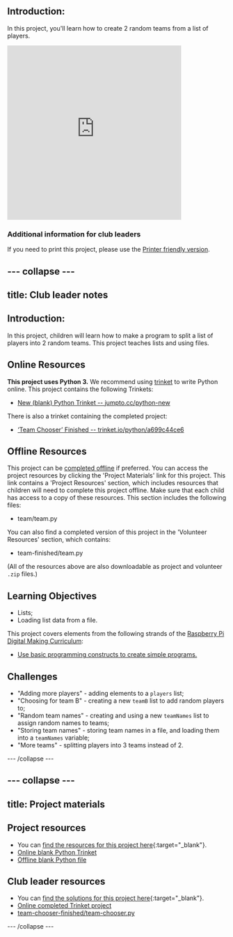 ## Introduction: 
In this project, you'll learn how to create 2 random teams from a list of players.

  <iframe src="https://editor.raspberrypi.org/en/embed/viewer/team-chooser-solution" width="400" height="400" frameborder="0" marginwidth="0" marginheight="0" allowfullscreen>
  </iframe>

### Additional information for club leaders

If you need to print this project, please use the [Printer friendly version](https://projects.raspberrypi.org/en/projects/team-chooser/print).


--- collapse ---
---
title: Club leader notes
---


## Introduction:
In this project, children will learn how to make a program to split a list of players into 2 random teams. This project teaches lists and using files.

## Online Resources

__This project uses Python 3.__ We recommend using [trinket](https://trinket.io/) to write Python online. This project contains the following Trinkets:

+ [New (blank) Python Trinket -- jumpto.cc/python-new](http://jumpto.cc/python-new)

There is also a trinket containing the completed project:

+ [‘Team Chooser’ Finished -- trinket.io/python/a699c44ce6](https://trinket.io/python/a699c44ce6)

## Offline Resources
This project can be [completed offline](https://www.codeclubprojects.org/en-GB/resources/python-working-offline/) if preferred. You can access the project resources by clicking the 'Project Materials' link for this project. This link contains a 'Project Resources' section, which includes resources that children will need to complete this project offline. Make sure that each child has access to a copy of these resources. This section includes the following files:

+ team/team.py

You can also find a completed version of this project in the 'Volunteer Resources' section, which contains:

+ team-finished/team.py

(All of the resources above are also downloadable as project and volunteer `.zip` files.)

## Learning Objectives
+ Lists;
+ Loading list data from a file.

This project covers elements from the following strands of the [Raspberry Pi Digital Making Curriculum](https://rpf.io/curriculum):

+ [Use basic programming constructs to create simple programs.](https://www.raspberrypi.org/curriculum/programming/creator)

## Challenges
+ "Adding more players" - adding elements to a `players` list;
+ "Choosing for team B" - creating a new `teamB` list to add random players to;
+ "Random team names" - creating and using a new `teamNames` list to assign random names to teams;
+ "Storing team names" - storing team names in a file, and loading them into a `teamNames` variable;
+ "More teams" - splitting players into 3 teams instead of 2.

--- /collapse ---


--- collapse ---
---
title: Project materials
---
## Project resources
* You can [find the resources for this project here](https://rpf.io/p/en/team-chooser-go){:target="_blank"}.
* [Online blank Python Trinket](http://jumpto.cc/python-new)
* [Offline blank Python file](resources/new-new.py)

## Club leader resources

* You can [find the solutions for this project here](https://rpf.io/p/en/team-chooser-get){:target="_blank"}.
* [Online completed Trinket project](https://trinket.io/python/a699c44ce6)
* [team-chooser-finished/team-chooser.py](resources/team-chooser-finished-team-chooser.py)

--- /collapse ---
